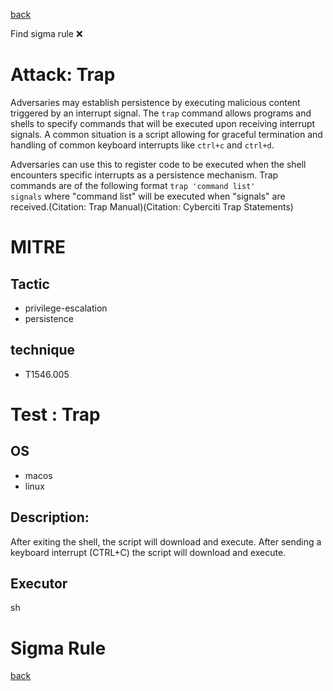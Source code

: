 
[back](../index.md)

Find sigma rule :x: 

# Attack: Trap 

Adversaries may establish persistence by executing malicious content triggered by an interrupt signal. The <code>trap</code> command allows programs and shells to specify commands that will be executed upon receiving interrupt signals. A common situation is a script allowing for graceful termination and handling of common keyboard interrupts like <code>ctrl+c</code> and <code>ctrl+d</code>.

Adversaries can use this to register code to be executed when the shell encounters specific interrupts as a persistence mechanism. Trap commands are of the following format <code>trap 'command list' signals</code> where "command list" will be executed when "signals" are received.(Citation: Trap Manual)(Citation: Cyberciti Trap Statements)

# MITRE
## Tactic
  - privilege-escalation
  - persistence


## technique
  - T1546.005


# Test : Trap
## OS
  - macos
  - linux


## Description:
After exiting the shell, the script will download and execute.
After sending a keyboard interrupt (CTRL+C) the script will download and execute.


## Executor
sh

# Sigma Rule


[back](../index.md)
